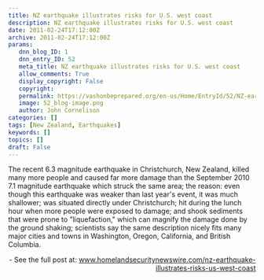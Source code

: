 ```yaml
---
title: NZ earthquake illustrates risks for U.S. west coast
description: NZ earthquake illustrates risks for U.S. west coast
date: 2011-02-24T17:12:00Z
archive: 2011-02-24T17:12:00Z
params:
   dnn_blog_ID: 1
   dnn_entry_ID: 52
   meta_title: NZ earthquake illustrates risks for U.S. west coast
   allow_comments: True
   display_copyright: False
   copyright: 
   permalink: https://vashonbeprepared.org/en-us/Home/EntryId/52/NZ-earthquake-illustrates-risks-for-U-S-west-coast
   image: 52_blog-image.png
   author: John Cornelison
categories: []
tags: [New Zealand, Earthquakes]
keywords: []
topics: []
draft: False
---
```


<p>The recent 6.3 magnitude earthquake in Christchurch, New Zealand, killed many more people and caused far more damage than the September 2010 7.1 magnitude earthquake which struck the same area; the reason: even though this earthquake was weaker than last year's event, it was much shallower; was situated directly under Christchurch; hit during the lunch hour when more people were exposed to damage; and shook sediments that were prone to "liquefaction," which can magnify the damage done by the ground shaking; scientists say the same description nicely fits many major cities and towns in Washington, Oregon, California, and British Columbia.</p>
<p align="right">- See the full post at: <a title="http://www.homelandsecuritynewswire.com/nz-earthquake-illustrates-risks-us-west-coast" href="http://www.homelandsecuritynewswire.com/nz-earthquake-illustrates-risks-us-west-coast">www.homelandsecuritynewswire.com/nz-earthquake-illustrates-risks-us-west-coast</a></p>
